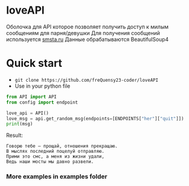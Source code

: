 # loveAPI
Оболочка для API которое позволяет получить доступ к милым сообщениям для парня/девушки
Для получения сообщений используется [smsta.ru](https://smsta.ru/)
Данные обрабатываются BeautifulSoup4

# Quick start
* `git clone https://github.com/freQuensy23-coder/loveAPI`
* Use in your python file
```Python
from API import API
from config import endpoint

love_api = API()
love_msg = api.get_random_msg(endpoints=[ENDPOINTS["her"]["quit"]])
print(msg)
```
Result:
```
Говорю тебе — прощай, отношения прекращаю.
В мыслях последний поцелуй отправляю.
Прими это смс, а меня из жизни удали,
Ведь наши мосты мы давно развели. 
```

### More examples in examples folder